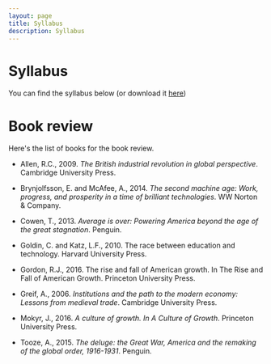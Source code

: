 ```yaml
---
layout: page
title: Syllabus
description: Syllabus
---
```


# Syllabus

You can find the syllabus below (or download it [here](assets/ps2543_syllabus.pdf))

# Book review

Here's the list of books for the book review. 

* Allen, R.C., 2009. _The British industrial revolution in global perspective_. Cambridge University Press.

* Brynjolfsson, E. and McAfee, A., 2014. _The second machine age: Work, progress, and prosperity in a time of brilliant technologies_. WW Norton & Company.

* Cowen, T., 2013. _Average is over: Powering America beyond the age of the great stagnation_. Penguin.

* Goldin, C. and Katz, L.F., 2010. The race between education and technology. Harvard University Press.

* Gordon, R.J., 2016. The rise and fall of American growth. In The Rise and Fall of American Growth. Princeton University Press.

* Greif, A., 2006. _Institutions and the path to the modern economy: Lessons from medieval trade_. Cambridge University Press.

* Mokyr, J., 2016. _A culture of growth. In A Culture of Growth_. Princeton University Press.

* Tooze, A., 2015. _The deluge: the Great War, America and the remaking of the global order, 1916-1931_. Penguin.

#

<object data="../assets/ps2543_syllabus.pdf" width="80%" height="1000" type='application/pdf'></object>


